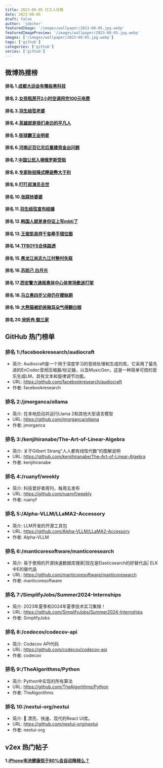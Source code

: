 ```yaml
---
title: 2023-08-05 打工人日报
date: 2023-08-05
draft: false
author: 'jobcher'
featuredImage: '/images/wallpaper/2023-08-05.jpg.webp'
featuredImagePreview: '/images/wallpaper/2023-08-05.jpg.webp'
images: ['/images/wallpaper/2023-08-05.jpg.webp']
tags: ['github']
categories: ['github']
series: ['github']
---
```


## 微博热搜榜

#### 排名 1.[成都大运会有哪些黑科技](https://s.weibo.com/weibo?q=成都大运会有哪些黑科技)
#### 排名 2.[女孩租房开2小时空调用完100元电费](https://s.weibo.com/weibo?q=女孩租房开2小时空调用完100元电费)
#### 排名 3.[羽生结弦老婆](https://s.weibo.com/weibo?q=羽生结弦老婆)
#### 排名 4.[英雄就是我们身边的平凡人](https://s.weibo.com/weibo?q=英雄就是我们身边的平凡人)
#### 排名 5.[街球霸王全明星](https://s.weibo.com/weibo?q=街球霸王全明星)
#### 排名 6.[河南近百亿灾后重建资金出问题](https://s.weibo.com/weibo?q=河南近百亿灾后重建资金出问题)
#### 排名 7.[中国公民入境俄罗斯受阻](https://s.weibo.com/weibo?q=中国公民入境俄罗斯受阻)
#### 排名 8.[专家称投降式睡姿弊大于利](https://s.weibo.com/weibo?q=专家称投降式睡姿弊大于利)
#### 排名 9.[叮叮叔演员去世](https://s.weibo.com/weibo?q=叮叮叔演员去世)
#### 排名 10.[张踩铃婆婆](https://s.weibo.com/weibo?q=张踩铃婆婆)
#### 排名 11.[羽生结弦宣布结婚](https://s.weibo.com/weibo?q=羽生结弦宣布结婚)
#### 排名 12.[韩国人就差身份证上写mbti了](https://s.weibo.com/weibo?q=韩国人就差身份证上写mbti了)
#### 排名 13.[王俊凯易烊千玺牵手错位图](https://s.weibo.com/weibo?q=王俊凯易烊千玺牵手错位图)
#### 排名 14.[TFBOYS合体路透](https://s.weibo.com/weibo?q=TFBOYS合体路透)
#### 排名 15.[黑龙江尚志九江村整村失联](https://s.weibo.com/weibo?q=黑龙江尚志九江村整村失联)
#### 排名 16.[苏妲己 白月光](https://s.weibo.com/weibo?q=苏妲己白月光)
#### 排名 17.[西安警方通报奥体中心体育场歌迷打架](https://s.weibo.com/weibo?q=西安警方通报奥体中心体育场歌迷打架)
#### 排名 18.[马立奥四岁父母仍在暧昧期](https://s.weibo.com/weibo?q=马立奥四岁父母仍在暧昧期)
#### 排名 19.[大熊猫被奶爸揪耳朵气得翻白眼](https://s.weibo.com/weibo?q=大熊猫被奶爸揪耳朵气得翻白眼)
#### 排名 20.[宋昕冉 御三家](https://s.weibo.com/weibo?q=宋昕冉御三家)
## GitHub 热门榜单

### 排名 1:/facebookresearch/audiocraft
- 简介: Audiocraft是一个用于深度学习的音频处理和生成的库。它采用了最先进的EnCodec音频压缩器/标记器，以及MusicGen，这是一种简单可控的音乐生成LM，具有文本和旋律调节功能。
- URL: https://github.com/facebookresearch/audiocraft
- 作者: facebookresearch 

### 排名 2:/jmorganca/ollama
- 简介: 在本地启动并运行Llama 2和其他大型语言模型
- URL: https://github.com/jmorganca/ollama
- 作者: jmorganca 

### 排名 3:/kenjihiranabe/The-Art-of-Linear-Algebra
- 简介: 关于Gilbert Strang“人人都有线性代数”的图解说明
- URL: https://github.com/kenjihiranabe/The-Art-of-Linear-Algebra
- 作者: kenjihiranabe 

### 排名 4:/ruanyf/weekly
- 简介: 科技爱好者周刊，每周五发布
- URL: https://github.com/ruanyf/weekly
- 作者: ruanyf 

### 排名 5:/Alpha-VLLM/LLaMA2-Accessory
- 简介: LLM开发的开源工具包
- URL: https://github.com/Alpha-VLLM/LLaMA2-Accessory
- 作者: Alpha-VLLM 

### 排名 6:/manticoresoftware/manticoresearch
- 简介: 易于使用的开源快速数据库搜索|现在是Elasticsearch的好替代品| ELK中E的替代品
- URL: https://github.com/manticoresoftware/manticoresearch
- 作者: manticoresoftware 

### 排名 7:/SimplifyJobs/Summer2024-Internships
- 简介: 2023年夏季和2024年夏季技术实习集锦！
- URL: https://github.com/SimplifyJobs/Summer2024-Internships
- 作者: SimplifyJobs 

### 排名 8:/codecov/codecov-api
- 简介: Codecov API代码
- URL: https://github.com/codecov/codecov-api
- 作者: codecov 

### 排名 9:/TheAlgorithms/Python
- 简介: Python中实现的所有算法
- URL: https://github.com/TheAlgorithms/Python
- 作者: TheAlgorithms 

### 排名 10:/nextui-org/nextui
- 简介: 🚀 漂亮、快速、现代的React UI库。
- URL: https://github.com/nextui-org/nextui
- 作者: nextui-org 

## v2ex 热门帖子

#### 1.[iPhone电池健康低于80%会自动降频么？](https://www.v2ex.com/t/962557#reply1)
